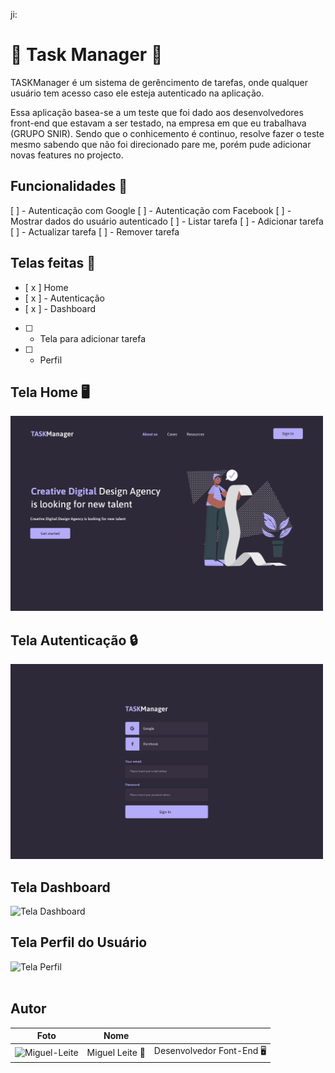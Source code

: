 
ji:

# 🚧 Task Manager 🚧

<p>
TASKManager é um sistema de gerêncimento de tarefas, onde qualquer usuário tem acesso caso ele esteja
autenticado na aplicação. <br />

Essa aplicação basea-se a um teste que foi dado aos desenvolvedores front-end que estavam
a ser testado, na empresa em que eu trabalhava (GRUPO SNIR).
Sendo que o conhicemento é continuo, resolve fazer o teste mesmo sabendo que não foi direcionado pare me, porém pude adicionar novas features no projecto.
</p>

## Funcionalidades 🚀

[ ] - Autenticação com Google
[ ] - Autenticação com Facebook
[ ] - Mostrar dados do usuário autenticado
[ ] - Listar tarefa
[ ] - Adicionar tarefa
[ ] - Actualizar tarefa
[ ] - Remover tarefa

## Telas feitas 🚀

- [ x ] Home
- [ x ] - Autenticação
- [ x ] - Dashboard
- [ ]   - Tela para adicionar tarefa
- [ ]   - Perfil

## Tela Home 🖥️

<img width="500" src="./screens/SnirTask.svg" alt="Tela Home" />

## Tela Autenticação 🔒️

<img width="500" src="./screens/SnirTask login.svg" alt="Tela login" />

## Tela Dashboard

<img width="500" src="./screens/SnirTask dashboard.svg" alt="Tela Dashboard" />

## Tela Perfil do Usuário

<img width="500" src="./screens/SnirTask dashboard profile.svg" alt="Tela Perfil" />

<br />
<br />

## Autor

<table>
  <thead>
    <tr>
      <th>Foto</th>
      <th>Nome</th>
      <th></th>
    </tr>
  </thead>
  <tbody>
    <tr>
      <td> <img width="150" src="https://github.com/Miguel-Leite.png" alt="Miguel-Leite" /> </td>
      <td>Miguel Leite 🦸</td>
      <td>Desenvolvedor Font-End 🖥️</td>
    </tr>
  </tbody>
</table>
